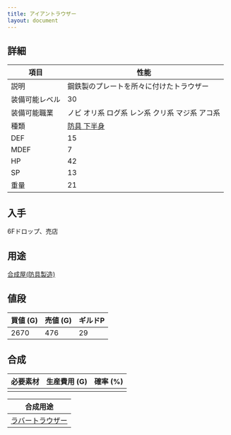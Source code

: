 ```yaml
---
title: アイアントラウザー
layout: document
---
```

## 詳細


|項目|性能|
|---|---|
|説明|鋼鉄製のプレートを所々に付けたトラウザー|
|装備可能レベル|30|
|装備可能職業|ノビ オリ系 ログ系 レン系 クリ系 マジ系 アコ系|
|種類|[防具 下半身](防具(下半身))|
|DEF|15|
|MDEF|7|
|HP|42|
|SP|13|
|重量|21|

## 入手

6Fドロップ、売店

## 用途

[合成屋(防具製造)](合成屋(防具製造))

## 値段


|買値 (G)|売値 (G)|ギルドP|
|---|---|---|
|2670|476|29|

## 合成


|必要素材|生産費用 (G)|確率 (%)|
|---|---|---|
||||


|合成用途|
|---|
|[ラバートラウザー](ラバートラウザー)|